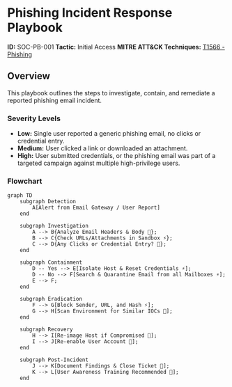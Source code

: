 # Phishing Incident Response Playbook

**ID:** SOC-PB-001
**Tactic:** Initial Access
**MITRE ATT&CK Techniques:** [T1566 - Phishing](https://attack.mitre.org/techniques/T1566/)

## Overview
This playbook outlines the steps to investigate, contain, and remediate a reported phishing email incident.

### Severity Levels
* **Low:** Single user reported a generic phishing email, no clicks or credential entry.
* **Medium:** User clicked a link or downloaded an attachment.
* **High:** User submitted credentials, or the phishing email was part of a targeted campaign against multiple high-privilege users.

### Flowchart
```mermaid
graph TD
    subgraph Detection
        A[Alert from Email Gateway / User Report]
    end

    subgraph Investigation
        A --> B{Analyze Email Headers & Body 👨};
        B --> C{Check URLs/Attachments in Sandbox ⚡};
        C --> D{Any Clicks or Credential Entry? 👨};
    end

    subgraph Containment
        D -- Yes --> E[Isolate Host & Reset Credentials ⚡];
        D -- No --> F[Search & Quarantine Email from all Mailboxes ⚡];
        E --> F;
    end

    subgraph Eradication
        F --> G[Block Sender, URL, and Hash ⚡];
        G --> H[Scan Environment for Similar IOCs 👨];
    end

    subgraph Recovery
        H --> I[Re-image Host if Compromised 👨];
        I --> J[Re-enable User Account 👨];
    end

    subgraph Post-Incident
        J --> K[Document Findings & Close Ticket 👨];
        K --> L[User Awareness Training Recommended 👨];
    end
